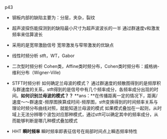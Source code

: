 p43
- 钢板内部的缺陷主要为：分层，夹杂，裂纹
- 超声波探伤能探测到的缺陷最小尺寸为超声波波长的一半
通过群速度v和激发频率来估算波长
- 采用的是宽带激励信号
宽带激发与窄带激发的优缺点
- 线性时频分析
stft，WT，Gabor
- 二次型时频分析
Cohen类，Affine类时频分布，Cohen类时频分布：威格纳-维利分布（Wigner-Ville)

- STFT时频分析
如何确定兰母波的模式？
通过群速度的频散图得到的是频厚积与群速度的关系，stft得到的是信号中有几个频率成分，各频率成分出现的时间。**如何识别兰母波的模式？？**
**ans：**在传播距离一定的情况下，距离/速度～～群速度-频厚图换算成时间-频厚图，stft变换得到的时间频率关系与理论时频分布曲线对照，就能知道兰母波的模式
如果模式叠加在一起则，从时域上无法分辨哪个波包对应那种模式，通过stft可以确定其中的频率成分，从而能够判断是哪几种模式叠加模式

- HHT
**瞬时频率**
瞬时频率即表征信号在局部时间点上瞬态频率特性

